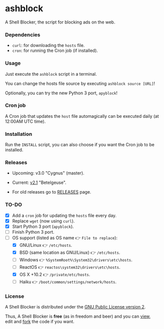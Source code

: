 # ashblock

A Shell Blocker, the script for blocking ads on the web.

### Dependencies

- `curl`: for downloading the `hosts` file.
- `cron`: for running the Cron job (if installed).

### Usage

Just execute the `ashblock` script in a terminal.

You can change the hosts file source by executing `ashblock source [URL]`!

Optionally, you can try the new Python 3 port, `apyblock`!

### Cron job

A Cron job that updates the `host` file automagically can be executed daily (at 12:00AM UTC time).

### Installation

Run the `INSTALL` script, you can also choose if you want the Cron job to be installed.

### Releases

- Upcoming: v3.0 "Cygnus" (master).

- Current: [v2.1](https://github.com/feskyde/ashblock/releases/tag/v2.1) "Betelgeuse".

- For old releases go to [RELEASES](https://github.com/feskyde/ashblock/releases) page.

### TO-DO

- [x] Add a `cron` job for updating the `hosts` file every day.
- [x] Replace `wget` (now using `curl`).
- [x] Start Python 3 port (`apyblock`).
- [ ] Finish Python 3 port.
- [ ] OS support (listed as OS name :point_right: `File to replace`):
    - [x] GNU/Linux :point_right: `/etc/hosts`.
    - [x] BSD (same location as GNU/Linux) :point_right: `/etc/hosts`.
    - [ ] Windows :point_right: `%SystemRoot%\System32\drivers\etc\hosts`.
    - [ ] ReactOS :point_right: `reactos\system32\drivers\etc\hosts`.
    - [x] OS X +10.2 :point_right: `/private/etc/hosts`.
    - [ ] Haiku :point_right: `/boot/common/settings/network/hosts`.

### License

A Shell Blocker is distributed under the [GNU Public License version 2](http://www.gnu.org/licenses/old-licenses/gpl-2.0.html).

Thus, A Shell Blocker is **free** (as in freedom and beer) and you can [view](https://github.com/feskyde/ashblock), edit and [fork](https://github.com/feskyde/ashblock/fork) the code if you want.

